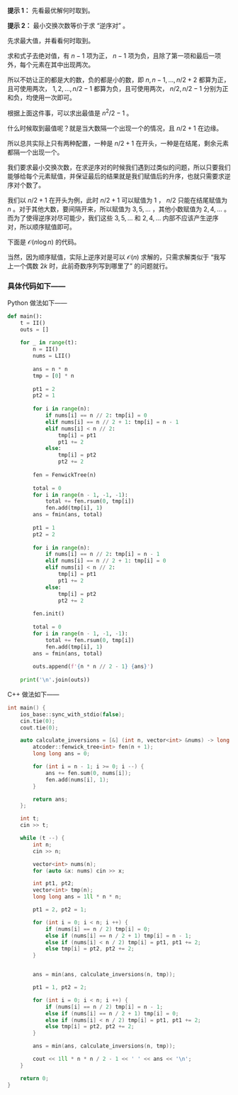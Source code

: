 **提示 1：** 先看最优解何时取到。

**提示 2：** 最小交换次数等价于求 “逆序对” 。

先求最大值，并看看何时取到。

求和式子去绝对值，有 $n-1$ 项为正， $n-1$ 项为负，且除了第一项和最后一项外，每个元素在其中出现两次。

所以不妨让正的都是大的数，负的都是小的数，即 $n,n-1,\dots,n/2+2$ 都算为正，且可使用两次， $1,2,\dots,n/2-1$ 都算为负，且可使用两次， $n/2,n/2-1$ 分别为正和负，均使用一次即可。

根据上面这件事，可以求出最值是 $n^2/2-1$ 。

什么时候取到最值呢？就是当大数隔一个出现一个的情况，且 $n/2+1$ 在边缘。

所以总共实际上只有两种配置，一种是 $n/2+1$ 在开头，一种是在结尾，剩余元素都隔一个出现一个。

我们要求最小交换次数，在求逆序对的时候我们遇到过类似的问题，所以只要我们能够给每个元素赋值，并保证最后的结果就是我们赋值后的升序，也就只需要求逆序对个数了。

我们以 $n/2+1$ 在开头为例，此时 $n/2+1$ 可以赋值为 $1$ ， $n/2$ 只能在结尾赋值为 $n$ 。对于其他大数，要间隔开来，所以赋值为 $3,5,\dots$ ，其他小数赋值为 $2,4,\dots$ 。而为了使得逆序对尽可能少，我们这些 $3,5,\dots$ 和 $2,4,\dots$ 内部不应该产生逆序对，所以顺序赋值即可。

下面是 $\mathcal{O}(n\log n)$ 的代码。

当然，因为顺序赋值，实际上逆序对是可以 $\mathcal{O}(n)$ 求解的，只需求解类似于 “我写上一个偶数 $2k$ 时，此前奇数序列写到哪里了” 的问题就行。

### 具体代码如下——

Python 做法如下——

```Python []
def main():
    t = II()
    outs = []
    
    for _ in range(t):
        n = II()
        nums = LII()
        
        ans = n * n
        tmp = [0] * n
        
        pt1 = 2
        pt2 = 1
        
        for i in range(n):
            if nums[i] == n // 2: tmp[i] = 0
            elif nums[i] == n // 2 + 1: tmp[i] = n - 1
            elif nums[i] < n // 2:
                tmp[i] = pt1
                pt1 += 2
            else:
                tmp[i] = pt2
                pt2 += 2
        
        fen = FenwickTree(n)
        
        total = 0
        for i in range(n - 1, -1, -1):
            total += fen.rsum(0, tmp[i])
            fen.add(tmp[i], 1)
        ans = fmin(ans, total)
        
        pt1 = 1
        pt2 = 2
        
        for i in range(n):
            if nums[i] == n // 2: tmp[i] = n - 1
            elif nums[i] == n // 2 + 1: tmp[i] = 0
            elif nums[i] < n // 2:
                tmp[i] = pt1
                pt1 += 2
            else:
                tmp[i] = pt2
                pt2 += 2
        
        fen.init()
        
        total = 0
        for i in range(n - 1, -1, -1):
            total += fen.rsum(0, tmp[i])
            fen.add(tmp[i], 1)
        ans = fmin(ans, total)
        
        outs.append(f'{n * n // 2 - 1} {ans}')
    
    print('\n'.join(outs))
```

C++ 做法如下——

```cpp []
int main() {
    ios_base::sync_with_stdio(false);
    cin.tie(0);
    cout.tie(0);

    auto calculate_inversions = [&] (int n, vector<int> &nums) -> long long {
        atcoder::fenwick_tree<int> fen(n + 1);
        long long ans = 0;

        for (int i = n - 1; i >= 0; i --) {
            ans += fen.sum(0, nums[i]);
            fen.add(nums[i], 1);
        }

        return ans;
    };

    int t;
    cin >> t;

    while (t --) {
        int n;
        cin >> n;

        vector<int> nums(n);
        for (auto &x: nums) cin >> x;

        int pt1, pt2;
        vector<int> tmp(n);
        long long ans = 1ll * n * n;

        pt1 = 2, pt2 = 1;

        for (int i = 0; i < n; i ++) {
            if (nums[i] == n / 2) tmp[i] = 0;
            else if (nums[i] == n / 2 + 1) tmp[i] = n - 1;
            else if (nums[i] < n / 2) tmp[i] = pt1, pt1 += 2;
            else tmp[i] = pt2, pt2 += 2;
        }


        ans = min(ans, calculate_inversions(n, tmp));

        pt1 = 1, pt2 = 2;

        for (int i = 0; i < n; i ++) {
            if (nums[i] == n / 2) tmp[i] = n - 1;
            else if (nums[i] == n / 2 + 1) tmp[i] = 0;
            else if (nums[i] < n / 2) tmp[i] = pt1, pt1 += 2;
            else tmp[i] = pt2, pt2 += 2;
        }

        ans = min(ans, calculate_inversions(n, tmp));

        cout << 1ll * n * n / 2 - 1 << ' ' << ans << '\n';
    }

    return 0;
}
```